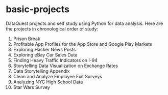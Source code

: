 # basic-projects
DataQuest projects and self study using Python for data analysis. Here are the projects in chronological order of study:

1. Prison Break
2. Profitable App Profiles for the App Store and Google Play Markets
3. Exploring Hacker News Posts
4. Exploring eBay Car Sales Data
5. Finding Heavy Traffic Indicators on I-94
6. Storytelling Data Visualization on Exchange Rates
7. Data Storytelling Appendix
8. Clean and Analyze Employee Exit Surveys
9. Analyzing NYC High School Data
10. Star Wars Survey
